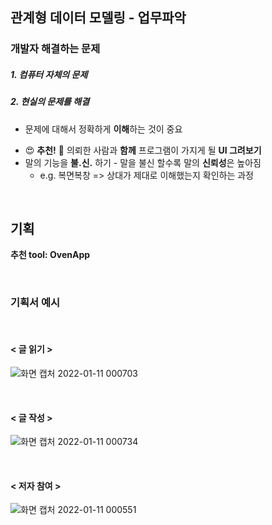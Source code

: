 ## 관계형 데이터 모델링 - 업무파악

### 개발자 해결하는 문제

##### 1. 컴퓨터 자체의 문제

##### 2. 현실의 문제를 해결

- 문제에 대해서 정확하게 **이해**하는 것이 중요

* 😍 **추천!** 🤩 의뢰한 사람과 **함께** 프로그램이 가지게 될 **UI 그려보기**
* 말의 기능을 **불.신.** 하기 - 말을 불신 할수록 말의 **신뢰성**은 높아짐
  * e.g. 복면복창 => 상대가 제대로 이해했는지 확인하는 과정

<br>

## 기획

**추천 tool: OvenApp**

<br>

### 기획서 예시

<br>

#### < 글 읽기 >

![화면 캡처 2022-01-11 000703](https://user-images.githubusercontent.com/88299729/148788733-824ea65a-1cb3-45e2-b8d6-20e15928fc46.png)

<br>

#### < 글 작성 >

![화면 캡처 2022-01-11 000734](https://user-images.githubusercontent.com/88299729/148788756-fbbf2bce-ccc1-47ea-90d3-be3f65cc2e9d.png)

<br>

#### < 저자 참여 >

![화면 캡처 2022-01-11 000551](https://user-images.githubusercontent.com/88299729/148788686-8b114715-6247-451d-998c-157fac3121a2.png)
